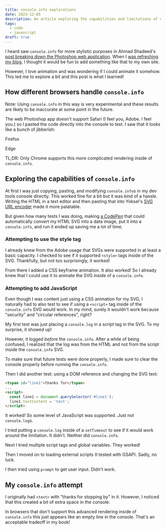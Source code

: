 ```yaml
---
title: console.info explorations
date: 2023-12-05
description: An article exploring the capabilities and limitations of console.info.
tags:
  - code
  - javascript
draft: true
---
```


<script>
	import ContentAside from "$lib/components/ContentAside.svelte";
  import CodePen from "$lib/components/CodePen.svelte";
  import Lightbox from "$lib/components/Lightbox.svelte";
</script>

I heard saw `console.info` for more stylistic purposes in Ahmad Shadeed's [post breaking down the Photoshop web application](https://ishadeed.com/article/photoshop-web-css#photoshop-old-logo). When I [was refreshing my blog](/blog/blog-refresh-2023/), I thought it would be fun to add something like that to my own site.

However, I love animation and was wondering if I could animate it somehow. This led me to explore a bit and this post is what I learned!

<span class="excerpt_marker"></span>

## How different browsers handle `console.info`

<ContentAside>
  <p>Note: Using <code>console.info</code> in this way is very experimental and these results are likely to be inaccurate at some point in the future.
</ContentAside>

The web Photoshop app doesn't support Safari (I feel you, Adobe. I feel you.) so I pasted the code directly into the console to test. I saw that it looks like a bunch of jibberish:

Firefox

Edge

TL;DR: Only Chrome supports this more complicated rendering inside of `console.info`.

## Exploring the capabilities of `console.info`

At first I was just copying, pasting, and modifying `console.info`s in my dev tools console directly. This worked fine for a bit but it was kind of a hassle. Writing the HTML in a text editor and then pasting that into Yoksel's [SVG URL encoder](https://yoksel.github.io/url-encoder/) made it more palatable.

But given how many tests I was doing, making [a CodePen](https://codepen.io/ZachSaucier/pen/GRzypKq?editors=0010) that could automatically convert my HTML SVG into a data image, put it into a `console.info`, and run it ended up saving me a lot of time.

### Attempting to use the style tag

I already knew from the Adobe usage that SVGs were supported in at least a basic capacity. I checked to see if it supported `<style>` tags inside of the SVG. Thankfully, but not too surprisingly, it worked!

From there I added a CSS keyframe animation. It also worked! So I already knew that I could use it to animate the SVG inside of a `console.info`.

### Attempting to add JavaScript

Even though I was content just using a CSS animation for my SVG, I naturally had to also test to see if using a `<script>` tag inside of the `console.info` SVG would work. In my mind, surely it wouldn't work because "security" and "circular references", right?

My first test was just placing a `console.log` in a script tag in the SVG. To my surprise, it showed up!

However, it logged _before_ the `console.info`. After a while of being confused, I realized that the log was from the HTML and not from the script inside the `console.info` SVG.

To make sure that future tests were done properly, I made sure to clear the console properly before running the `console.info`.

Then I did another test: using a DOM reference and changing the SVG text:

```html
<tspan id="line1">thanks for</tspan>
...
<script>
  const line1 = document.querySelector('#line1');
  line1.textContent = 'test';
</script>
```

It worked! So some level of JavaScript was supported. Just not `console.log`s.

I tried putting a `console.log` inside of a `setTimeout` to see if it would work around the limitation. It didn't. Neither did `console.info`.

Next I tried multiple script tags and global variables. They worked!

Then I moved on to loading external scripts (I tested with GSAP). Sadly, no luck.

I then tried using `prompt` to get user input. Didn't work.

## My `console.info` attempt

I originally had `<text>` with "thanks for stopping by" in it. However, I noticed that this created a bit of extra space in the console:

In browsers that don't support this advanced rendering inside of `console.info` this just appears like an empty line in the console. That's an acceptable tradeoff in my book!
